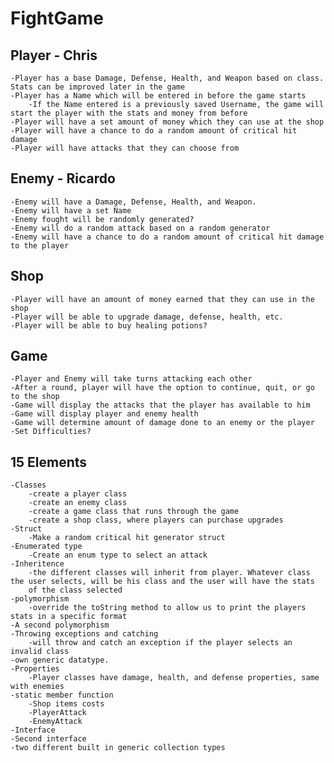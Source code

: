 # FightGame

## Player - Chris
    -Player has a base Damage, Defense, Health, and Weapon based on class. Stats can be improved later in the game
    -Player has a Name which will be entered in before the game starts
        -If the Name entered is a previously saved Username, the game will start the player with the stats and money from before
    -Player will have a set amount of money which they can use at the shop
    -Player will have a chance to do a random amount of critical hit damage
    -Player will have attacks that they can choose from
## Enemy - Ricardo
    -Enemy will have a Damage, Defense, Health, and Weapon.
    -Enemy will have a set Name
    -Enemy fought will be randomly generated?
    -Enemy will do a random attack based on a random generator
    -Enemy will have a chance to do a random amount of critical hit damage to the player
## Shop
    -Player will have an amount of money earned that they can use in the shop
    -Player will be able to upgrade damage, defense, health, etc.
    -Player will be able to buy healing potions?
## Game
    -Player and Enemy will take turns attacking each other
    -After a round, player will have the option to continue, quit, or go to the shop
    -Game will display the attacks that the player has available to him
    -Game will display player and enemy health
    -Game will determine amount of damage done to an enemy or the player
    -Set Difficulties?

## 15 Elements
    -Classes
        -create a player class
        -create an enemy class
        -create a game class that runs through the game
        -create a shop class, where players can purchase upgrades
    -Struct
        -Make a random critical hit generator struct
    -Enumerated type
        -Create an enum type to select an attack
    -Inheritence
        -the different classes will inherit from player. Whatever class the user selects, will be his class and the user will have the stats
        of the class selected
    -polymorphism
        -override the toString method to allow us to print the players stats in a specific format
    -A second polymorphism
    -Throwing exceptions and catching
        -will throw and catch an exception if the player selects an invalid class
    -own generic datatype. 
    -Properties
        -Player classes have damage, health, and defense properties, same with enemies
    -static member function
        -Shop items costs
        -PlayerAttack
        -EnemyAttack
    -Interface
    -Second interface
    -two different built in generic collection types
